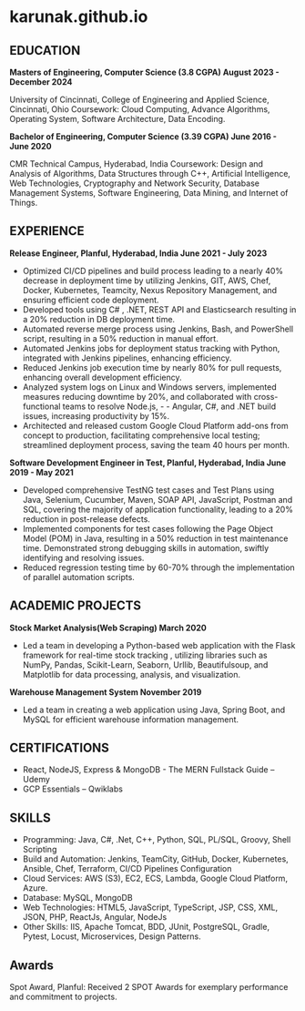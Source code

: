 # karunak.github.io

## EDUCATION
**Masters of Engineering, Computer Science (3.8 CGPA)	August 2023 - December 2024**

University of Cincinnati, College of Engineering and Applied Science, Cincinnati, Ohio
Coursework: Cloud Computing, Advance Algorithms, Operating System, Software Architecture, Data Encoding.

**Bachelor of Engineering, Computer Science (3.39 CGPA)	June 2016 - June 2020**

CMR Technical Campus, Hyderabad, India
Coursework: Design and Analysis of Algorithms, Data Structures through C++, Artificial Intelligence, Web Technologies, Cryptography and Network Security, Database Management Systems, Software Engineering, Data Mining, and Internet of Things.

## EXPERIENCE
**Release Engineer, Planful, Hyderabad, India	June 2021 - July 2023**
- Optimized CI/CD pipelines and build process leading to a nearly 40% decrease in deployment time by utilizing Jenkins, GIT, AWS, Chef, Docker, Kubernetes, Teamcity, Nexus Repository Management, and ensuring efficient code deployment.
- Developed tools using C# , .NET, REST API and Elasticsearch resulting in a 20% reduction in DB deployment time.
- Automated reverse merge process using Jenkins, Bash, and PowerShell script, resulting in a 50% reduction in manual effort.
- Automated Jenkins jobs for deployment status tracking with Python, integrated with Jenkins pipelines, enhancing efficiency.
- Reduced Jenkins job execution time by nearly 80% for pull requests, enhancing overall development efficiency.
- Analyzed system logs on Linux and Windows servers, implemented measures reducing downtime by 20%, and collaborated with cross-functional teams to resolve Node.js, - - Angular, C#, and .NET build issues, increasing productivity by 15%.
- Architected and released custom Google Cloud Platform add-ons from concept to production, facilitating comprehensive local testing; streamlined deployment process, saving the team 40 hours per month.
  
**Software Development Engineer in Test, Planful, Hyderabad, India	June 2019 - May 2021**
- Developed comprehensive TestNG test cases and Test Plans using Java, Selenium, Cucumber,  Maven, SOAP API, JavaScript, Postman and SQL, covering the majority of application functionality, leading to a 20% reduction in post-release defects.
- Implemented components for test cases following the Page Object Model (POM) in Java, resulting in a 50% reduction in test maintenance time. Demonstrated strong debugging skills in automation, swiftly identifying and resolving issues.
- Reduced regression testing time by 60-70% through the implementation of parallel automation scripts.

## ACADEMIC PROJECTS
**Stock Market Analysis(Web Scraping)	March 2020**
- Led a team in developing a Python-based web application with the Flask framework for real-time stock tracking , utilizing libraries such as NumPy, Pandas, Scikit-Learn, Seaborn, Urllib, Beautifulsoup, and Matplotlib for data processing, analysis, and visualization.
  
**Warehouse Management System	November 2019**
- Led a team in creating a web application using Java, Spring Boot, and MySQL for efficient warehouse information management.

## CERTIFICATIONS
- React, NodeJS, Express & MongoDB - The MERN Fullstack Guide – Udemy
- GCP Essentials – Qwiklabs

## SKILLS
- Programming: Java, C#, .Net, C++, Python, SQL, PL/SQL,  Groovy, Shell Scripting
- Build and Automation: Jenkins, TeamCity, GitHub, Docker, Kubernetes, Ansible, Chef, Terraform, CI/CD Pipelines Configuration
- Cloud Services: AWS (S3), EC2, ECS, Lambda, Google Cloud Platform, Azure.
- Database: MySQL, MongoDB
- Web Technologies: HTML5, JavaScript, TypeScript, JSP, CSS, XML, JSON, PHP, ReactJs, Angular, NodeJs
- Other Skills: IIS, Apache Tomcat, BDD, JUnit, PostgreSQL, Gradle, Pytest, Locust, Microservices, Design Patterns.

## Awards
Spot Award, Planful: Received 2 SPOT Awards for exemplary performance and commitment to projects.
